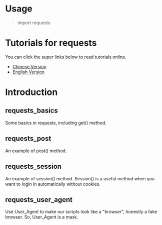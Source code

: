 # Usage
>import requests
# Tutorials for requests
You can click the super links below to read tutorials online.
* [Chinese Version](http://cn.python-requests.org/zh_CN/latest/)
* [English Version](https://2.python-requests.org/en/master/)
# Introduction
## requests_basics
Some basics in requests, including get() method.
## requests_post
An example of post() method.
## requests_session
An example of session() method. Session() is a useful method when you want to login in automatically without cookies.
## requests_user_agent
Use User_Agent to make our scripts look like a "browser", honestly a fake browser. So, User_Agent is a mask.
